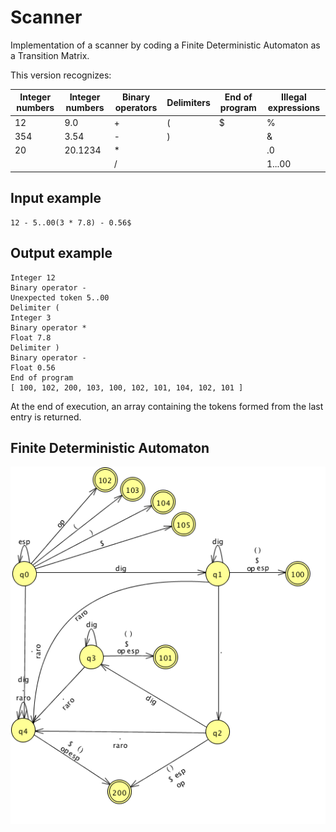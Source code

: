 # Scanner
Implementation of a scanner by coding a Finite Deterministic Automaton as a Transition Matrix.

This version recognizes:

Integer numbers | Integer numbers | Binary operators | Delimiters | End of program | Illegal expressions
--------------- | --------------- | ---------------- | ---------- | -------------- | --------------
 12             | 9.0             | +                | (          | $              | %
 354            | 3.54            | -                | )          |                | &
 20             | 20.1234         | *                |            |                | .0
                |                 | /                |            |                | 1...00
  
## Input example
```
12 - 5..00(3 * 7.8) - 0.56$
```

## Output example
```
Integer 12
Binary operator -
Unexpected token 5..00
Delimiter (
Integer 3
Binary operator *
Float 7.8
Delimiter )
Binary operator -
Float 0.56
End of program
[ 100, 102, 200, 103, 100, 102, 101, 104, 102, 101 ]
```

At the end of execution, an array containing the tokens formed from the last entry is returned.

## Finite Deterministic Automaton
![Finite Deterministc Automato](/img/fda.png)
